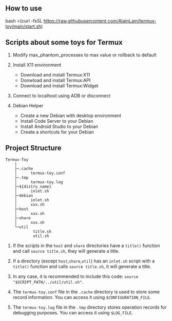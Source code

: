 ## How to use
bash <(curl -fsSL https://raw.githubusercontent.com/AlainLam/termux-toy/main/start.sh)

## Scripts about some toys for Termux

1. Modify max_phantom_processes to max value or rollback to default

2. Install X11 environment
   - Download and install Termux:X11
   - Donwload and install Termux:API
   - Download and install Termux:Widget

3. Connect to localhost using ADB or disconnect

4. Debian Helper
   - Create a new Debian with desktop environment
   - Install Code Server to your Debian
   - Install Android Studio to your Debian
   - Create a shortcuts for your Debian

## Project Structure

```
Termux-Toy
    │
    ├─.cache
    │      termux-toy.conf
    ├─.tmp
    │      termux-toy.log
    ├─${distro_name}
    │      inlet.sh
    ├─debian
    │      inlet.sh
    │      xxx.sh
    ├─host
    │      xxx.sh
    ├─share
    │      xxx.sh
    └─util
            title.sh
            util.sh
```

1. If the scripts in the `host` and `share` directories have a `title()` function and call `source title.sh`, they will generate a title. 

2. If a directory (except `host`,`share`,`util`) has an `inlet.sh` script with a `title()` function and calls `source title.sh`, it will generate a title.

3. In any case, it is recommended to include this code: `source "$SCRIPT_PATH/../util/util.sh"`.

4. The `termux-toy.conf` file in the `.cache` directory is used to store some record information. You can access it using `$CONFIGURATION_FILE`.

5. The `termux-toy.log` file in the `.tmp` directory stores operation records for debugging purposes. You can access it using `$LOG_FILE`.